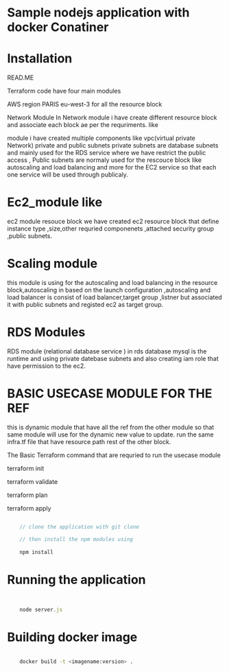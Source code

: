 # Sample nodejs application with docker Conatiner


# Installation
READ.ME



Terraform code have four main modules

AWS region PARIS eu-west-3 for all the resource block 

Network Module 
In Network module i have create different resource block and associate each block ae per the requriments. like

module i have created multiple components like 
vpc(virtual private Network)
private and public subnets
private subnets are  database subnets and mainly used for the RDS service where we have restrict the public access ,
Public subnets are normaly used for the rescouce block like autoscaling and load balancing and more for the EC2 service so that each one service will be used through publicaly.  


# Ec2_module like
ec2 module resouce block we have created ec2 resource block that define  instance type ,size,other requried componenets ,attached 
security group ,public subnets.

# Scaling  module 
this module is using for the autoscaling and load balancing in the resource block,autoscaling in based on the launch configuration ,autoscaling and load balancer is consist of load balancer,target group ,listner but associated it with public subnets and registed ec2 as target group.
# RDS Modules
RDS module (relational database service ) in rds database mysql is the runtime and using private datebase subnets and also creating iam role that have permission to the ec2.

# BASIC USECASE MODULE FOR THE REF 
this is dynamic module that have all the ref from the other module so that same module will use for the dynamic new value to update. 
run the same infra.tf file that have resource path rest of the other block.

<!--
 module "vpc" {
  source = "../vpc_module"


}

<!-->

 The Basic Terraform command that are requried to run the usecase module 

terraform init

terraform validate

terraform plan 

terraform apply




```javascript

    // clone the application with git clone

    // then install the npm modules using
     
    npm install


```


# Running the application


```javascript


    node server.js


```


# Building docker image

```bash

    docker build -t <imagename:version> .